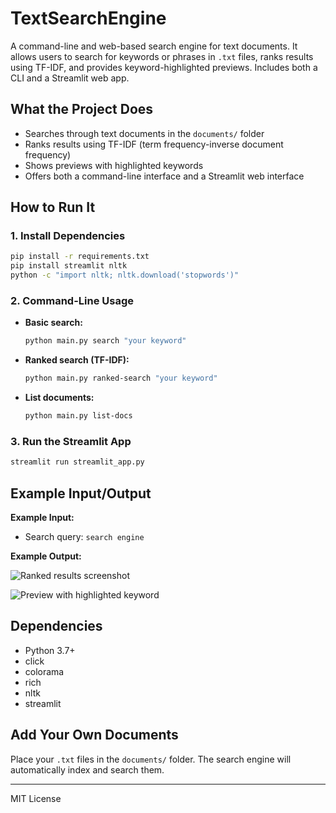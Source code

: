 # TextSearchEngine

A command-line and web-based search engine for text documents. It allows users to search for keywords or phrases in `.txt` files, ranks results using TF-IDF, and provides keyword-highlighted previews. Includes both a CLI and a Streamlit web app.

## What the Project Does
- Searches through text documents in the `documents/` folder
- Ranks results using TF-IDF (term frequency-inverse document frequency)
- Shows previews with highlighted keywords
- Offers both a command-line interface and a Streamlit web interface

## How to Run It

### 1. Install Dependencies
```bash
pip install -r requirements.txt
pip install streamlit nltk
python -c "import nltk; nltk.download('stopwords')"
```

### 2. Command-Line Usage
- **Basic search:**
  ```bash
  python main.py search "your keyword"
  ```
- **Ranked search (TF-IDF):**
  ```bash
  python main.py ranked-search "your keyword"
  ```
- **List documents:**
  ```bash
  python main.py list-docs
  ```

### 3. Run the Streamlit App
```bash
streamlit run streamlit_app.py
```

## Example Input/Output

**Example Input:**
- Search query: `search engine`

**Example Output:**

![Ranked results screenshot](output1.png)

![Preview with highlighted keyword](output2.png)

## Dependencies
- Python 3.7+
- click
- colorama
- rich
- nltk
- streamlit

## Add Your Own Documents
Place your `.txt` files in the `documents/` folder. The search engine will automatically index and search them.

---
MIT License 